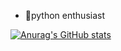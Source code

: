 - 👀python enthusiast




[![Anurag's GitHub stats](https://github-readme-stats.vercel.app/api?username=SzymonGil&theme=radical&show_icons=true)](https://github.com/anuraghazra/github-readme-stats)
